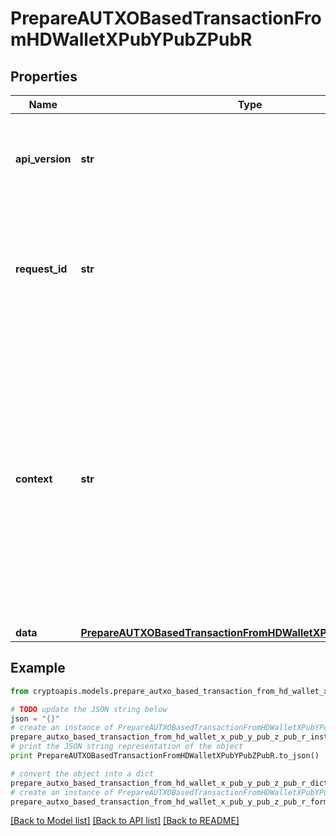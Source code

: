 # PrepareAUTXOBasedTransactionFromHDWalletXPubYPubZPubR


## Properties
Name | Type | Description | Notes
------------ | ------------- | ------------- | -------------
**api_version** | **str** | Specifies the version of the API that incorporates this endpoint. | 
**request_id** | **str** | Defines the ID of the request. The &#x60;requestId&#x60; is generated by Crypto APIs and it&#39;s unique for every request. | 
**context** | **str** | In batch situations the user can use the context to correlate responses with requests. This property is present regardless of whether the response was successful or returned as an error. &#x60;context&#x60; is specified by the user. | [optional] 
**data** | [**PrepareAUTXOBasedTransactionFromHDWalletXPubYPubZPubRData**](PrepareAUTXOBasedTransactionFromHDWalletXPubYPubZPubRData.md) |  | 

## Example

```python
from cryptoapis.models.prepare_autxo_based_transaction_from_hd_wallet_x_pub_y_pub_z_pub_r import PrepareAUTXOBasedTransactionFromHDWalletXPubYPubZPubR

# TODO update the JSON string below
json = "{}"
# create an instance of PrepareAUTXOBasedTransactionFromHDWalletXPubYPubZPubR from a JSON string
prepare_autxo_based_transaction_from_hd_wallet_x_pub_y_pub_z_pub_r_instance = PrepareAUTXOBasedTransactionFromHDWalletXPubYPubZPubR.from_json(json)
# print the JSON string representation of the object
print PrepareAUTXOBasedTransactionFromHDWalletXPubYPubZPubR.to_json()

# convert the object into a dict
prepare_autxo_based_transaction_from_hd_wallet_x_pub_y_pub_z_pub_r_dict = prepare_autxo_based_transaction_from_hd_wallet_x_pub_y_pub_z_pub_r_instance.to_dict()
# create an instance of PrepareAUTXOBasedTransactionFromHDWalletXPubYPubZPubR from a dict
prepare_autxo_based_transaction_from_hd_wallet_x_pub_y_pub_z_pub_r_form_dict = prepare_autxo_based_transaction_from_hd_wallet_x_pub_y_pub_z_pub_r.from_dict(prepare_autxo_based_transaction_from_hd_wallet_x_pub_y_pub_z_pub_r_dict)
```
[[Back to Model list]](../README.md#documentation-for-models) [[Back to API list]](../README.md#documentation-for-api-endpoints) [[Back to README]](../README.md)


